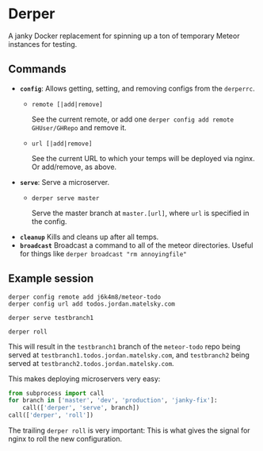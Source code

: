 # Derper
A janky Docker replacement for spinning up a ton of temporary Meteor instances for testing.

## Commands

- **`config`**: Allows getting, setting, and removing configs from the `derperrc`.
  - `remote [|add|remove]`
    
    See the current remote, or add one `derper config add remote GHUser/GHRepo` and remove it.
  - `url [|add|remove]`
    
    See the current URL to which your temps will be deployed via nginx. Or add/remove, as above.
- **`serve`**: Serve a microserver.
  - `derper serve master`
    
    Serve the master branch at `master.[url]`, where `url` is specified in the config.
- **`cleanup`** Kills and cleans up after all temps.
- **`broadcast`** Broadcast a command to all of the meteor directories. Useful for things like `derper broadcast "rm annoyingfile"`


## Example session

```
derper config remote add j6k4m8/meteor-todo
derper config url add todos.jordan.matelsky.com

derper serve testbranch1

derper roll
```

This will result in the `testbranch1` branch of the `meteor-todo` repo being served at `testbranch1.todos.jordan.matelsky.com`, and `testbranch2` being served at `testbranch2.todos.jordan.matelsky.com`.

This makes deploying microservers very easy:

```python
from subprocess import call
for branch in ['master', 'dev', 'production', 'janky-fix']:
    call(['derper', 'serve', branch])
call(['derper', 'roll'])
```

The trailing `derper roll` is very important: This is what gives the signal for nginx to roll the new configuration.
